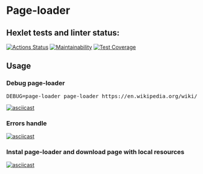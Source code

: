 # Page-loader

## Hexlet tests and linter status:

[![Actions Status](https://github.com/denbon05/backend-project-lvl3/workflows/hexlet-check/badge.svg)](https://github.com/denbon05/backend-project-lvl3/actions)
[![Maintainability](https://api.codeclimate.com/v1/badges/35968fad3df339d478a4/maintainability)](https://codeclimate.com/github/denbon05/backend-project-lvl3/maintainability)
[![Test Coverage](https://api.codeclimate.com/v1/badges/35968fad3df339d478a4/test_coverage)](https://codeclimate.com/github/denbon05/backend-project-lvl3/test_coverage)

## Usage

### Debug page-loader

<pre>DEBUG=page-loader page-loader https://en.wikipedia.org/wiki/Home_page</pre>

[![asciicast](https://asciinema.org/a/387835.svg)](https://asciinema.org/a/387835)

### Errors handle

[![asciicast](https://asciinema.org/a/388218.svg)](https://asciinema.org/a/388218)

### Instal page-loader and download page with local resources

[![asciicast](https://asciinema.org/a/388264.svg)](https://asciinema.org/a/388264)
